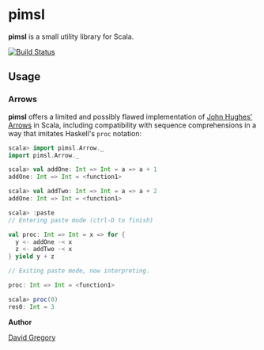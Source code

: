 # pimsl
**pimsl** is a small utility library for Scala.

[![Build Status](https://travis-ci.org/DavidGregory084/pimsl.svg?branch=master)](https://travis-ci.org/DavidGregory084/pimsl)

## Usage

### Arrows
**pimsl** offers a limited and possibly flawed implementation of [John Hughes' Arrows](http://www.cse.chalmers.se/~rjmh/Papers/arrows.pdf) in Scala, including compatibility with sequence comprehensions in a way that imitates Haskell's `proc` notation:

```scala
scala> import pimsl.Arrow._
import pimsl.Arrow._

scala> val addOne: Int => Int = a => a + 1
addOne: Int => Int = <function1>

scala> val addTwo: Int => Int = a => a + 2
addOne: Int => Int = <function1>

scala> :paste
// Entering paste mode (ctrl-D to finish)

val proc: Int => Int = x => for {
  y <- addOne -< x
  z <- addTwo -< x
} yield y + z

// Exiting paste mode, now interpreting.

proc: Int => Int = <function1>

scala> proc(0)
res0: Int = 3
```

**Author**

[David Gregory](https://github.com/DavidGregory084)
